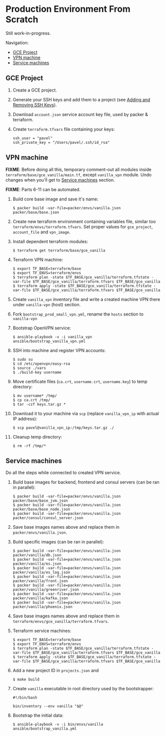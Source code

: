 # Production Environment From Scratch

Still work-in-progress.

Navigation:
* [GCE Project](#gce-project)
* [VPN machine](#vpn-machine)
* [Service machines](#service-machines)

## GCE Project

1. Create a GCE project.
2. Generate your SSH keys and add them to a project (see [Adding and Removing SSH Keys](https://cloud.google.com/compute/docs/instances/adding-removing-ssh-keys)).
3. Download `account.json` service account key file, used by packer & terraform.
4. Create `terraform.tfvars` file containing your keys:

	```
	ssh_user = "pavel"
	ssh_private_key = "/Users/pavel/.ssh/id_rsa"
	```

## VPN machine

**FIXME**: Before doing all this, temporary comment-out all modules inside `terraform/base/gce_vanilla/main.tf`, except `vanilla_vpn` module. Undo changes when you'll get to [Service machines](#service-machines) section.

**FIXME**: Parts 6-11 can be automated.

1. Build core base image and save it's name:

	```
	$ packer build -var-file=packer/envs/vanilla.json packer/base/base.json
	```

2. Create new terraform environment containing variables file, similar too `terraform/envs/terraform.tfvars`. Set proper values for `gce_project`, `account_file` and `vpn_image`.

3. Install dependent terraform modules:

	```
	$ terraform get terraform/base/gce_vanilla
	```

4. Terraform VPN machine:

	```
	$ export TF_BASE=terraform/base
	$ export TF_ENVS=terraform/envs
	$ terraform plan -state $TF_BASE/gce_vanilla/terraform.tfstate -var-file $TF_BASE/gce_vanilla/terraform.tfvars $TF_BASE/gce_vanilla
	$ terraform apply -state $TF_BASE/gce_vanilla/terraform.tfstate -var-file $TF_BASE/gce_vanilla/terraform.tfvars $TF_BASE/gce_vanilla
	```

5. Create `vanilla_vpn` inventory file and write a created machine VPN there under `vanilla-vpn` (host) section.

6. Fork `bootstrap_prod_small_vpn.yml`, rename the `hosts` section to `vanilla-vpn`

7. Bootstrap OpenVPN service:

	```
	$ ansible-playbook -v -i vanilla_vpn ansible/bootstrap_vanilla_vpn.yml
	```

8. SSH into machine and register VPN accounts:

	```
	$ sudo su
	$ cd /etc/openvpn/easy-rsa
	$ source ./vars
	$ ./build-key username
	```

9. Move certificate files (`ca.crt`, `username.crt`, `username.key`) to temp directory:

	```
	$ mv username* /tmp/
	$ cp ca.crt /tmp/
	$ tar -czf keys.tar.gz *
	```

10. Download it to your machine via `scp` (replace `vanilla_vpn_ip` with actual IP address):

	```
	$ scp pavel@vanilla_vpn_ip:/tmp/keys.tar.gz ./
	```

11. Cleanup temp directory:

	```
	$ rm -rf /tmp/*
	```

## Service machines

Do all the steps while connected to created VPN service.

1. Build base images for backend, frontend and consul servers (can be ran in parallel):

	```
	$ packer build -var-file=packer/envs/vanilla.json packer/base/base_jvm.json
	$ packer build -var-file=packer/envs/vanilla.json packer/base/base_node.json
	$ packer build -var-file=packer/envs/vanilla.json packer/consul/consul_server.json
	```

2. Save base images names above and replace them in `packer/envs/vanilla.json`.

3. Build specific images (can be ran in parallel):

	```
	$ packer build -var-file=packer/envs/vanilla.json packer/vanilla/db.json
	$ packer build -var-file=packer/envs/vanilla.json packer/vanilla/es.json
	$ packer build -var-file=packer/envs/vanilla.json packer/vanilla/es_log.json
	$ packer build -var-file=packer/envs/vanilla.json packer/vanilla/front.json
	$ packer build -var-file=packer/envs/vanilla.json packer/vanilla/greenriver.json
	$ packer build -var-file=packer/envs/vanilla.json packer/vanilla/kafka.json
	$ packer build -var-file=packer/envs/vanilla.json packer/vanilla/phoenix.json
	```

4. Save base images names above and replace them in `terraform/envs/gce_vanilla/terraform.tfvars`.

5. Terraform service machines:

	```
	$ export TF_BASE=terraform/base
	$ export TF_ENVS=terraform/envs
	$ terraform plan -state $TF_BASE/gce_vanilla/terraform.tfstate -var-file $TF_BASE/gce_vanilla/terraform.tfvars $TF_BASE/gce_vanilla
	$ terraform apply -state $TF_BASE/gce_vanilla/terraform.tfstate -var-file $TF_BASE/gce_vanilla/terraform.tfvars $TF_BASE/gce_vanilla
	```

6. Add a new project ID in `projects.json` and

	```
	$ make build
	```

7. Create `vanilla` executable in root directory used by the bootstrapper:

	```
	#!/bin/bash

	bin/inventory --env vanilla "$@"
	```

8. Bootstrap the initial data:

	```
	$ ansible-playbook -v -i bin/envs/vanilla ansible/bootstrap_vanilla.yml
	```
